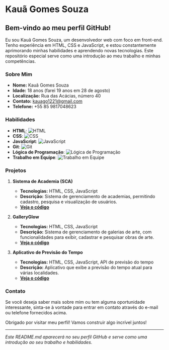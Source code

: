 # Kauã Gomes Souza

## Bem-vindo ao meu perfil GitHub!

Eu sou Kauã Gomes Souza, um desenvolvedor web com foco em front-end. Tenho experiência em HTML, CSS e JavaScript, e estou constantemente aprimorando minhas habilidades e aprendendo novas tecnologias. Este repositório especial serve como uma introdução ao meu trabalho e minhas competências.

<!-- ![Kauã Gomes Souza](https://via.placeholder.com/150) Substitua por sua foto de perfil do Instagram -->

### Sobre Mim
- **Nome:** Kauã Gomes Souza
- **Idade:** 18 anos (farei 19 anos em 28 de agosto)
- **Localização:** Rua das Acácias, número 40
- **Contato:** [kauago1221@gmail.com](mailto:kauago1221@gmail.com)
- **Telefone:** +55 85 9817048623

### Habilidades
- **HTML**: ![HTML](https://progress-bar.dev/90)
- **CSS**: ![CSS](https://progress-bar.dev/80)
- **JavaScript**: ![JavaScript](https://progress-bar.dev/75)
- **Git**: ![Git](https://progress-bar.dev/70)
- **Lógica de Programação**: ![Lógica de Programação](https://progress-bar.dev/85)
- **Trabalho em Equipe**: ![Trabalho em Equipe](https://progress-bar.dev/80)

### Projetos
1. **Sistema de Academia (SCA)**
   - **Tecnologias:** HTML, CSS, JavaScript
   - **Descrição:** Sistema de gerenciamento de academias, permitindo cadastro, pesquisa e visualização de usuários.
   - **[Veja o código](https://github.com/kauago/SCA-Sistema-De-Gerenciamento-para-Acdemia)**

2. **GalleryGlow**
   - **Tecnologias:** HTML, CSS, JavaScript
   - **Descrição:** Sistema de gerenciamento de galerias de arte, com funcionalidades para exibir, cadastrar e pesquisar obras de arte.
   - **[Veja o código](https://github.com/kauago/GalleryGlow)**

3. **Aplicativo de Previsão do Tempo**
   - **Tecnologias:** HTML, CSS, JavaScript, API de previsão do tempo
   - **Descrição:** Aplicativo que exibe a previsão do tempo atual para várias localidades.
   - **[Veja o código](https://github.com/kauago/AppPrevisaoDoTempo)**

### Contato
Se você deseja saber mais sobre mim ou tem alguma oportunidade interessante, sinta-se à vontade para entrar em contato através do e-mail ou telefone fornecidos acima.

Obrigado por visitar meu perfil! Vamos construir algo incrível juntos!

---

*Este README.md aparecerá no seu perfil GitHub e serve como uma introdução ao seu trabalho e habilidades.*
